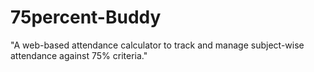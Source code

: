 # 75percent-Buddy
"A web-based attendance calculator to track and manage subject-wise attendance against 75% criteria."
